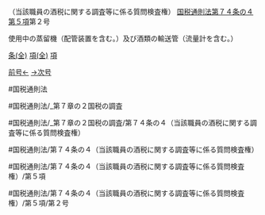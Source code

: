 （当該職員の酒税に関する調査等に係る質問検査権）
[国税通則法第７４条の４第５項](国税通則法＿＿＿＿＿第７４条の４第５項)第２号

使用中の蒸留機（配管装置を含む。）及び酒類の輸送管（流量計を含む。）

[条(全)](国税通則法＿＿＿＿＿第７４条の４_.md)    [項(全)](国税通則法＿＿＿＿＿第７４条の４第５項_.md)    [項](国税通則法＿＿＿＿＿第７４条の４第５項.md)

[前号←](国税通則法＿＿＿＿＿第７４条の４第５項第１号.md)    [→次号](国税通則法＿＿＿＿＿第７４条の４第５項第３号.md)

#国税通則法

#国税通則法/_第７章の２国税の調査

#国税通則法/_第７章の２国税の調査/第７４条の４（当該職員の酒税に関する調査等に係る質問検査権）

#国税通則法/第７４条の４（当該職員の酒税に関する調査等に係る質問検査権）

#国税通則法/第７４条の４（当該職員の酒税に関する調査等に係る質問検査権）/第５項

#国税通則法/第７４条の４（当該職員の酒税に関する調査等に係る質問検査権）/第５項/第２号

